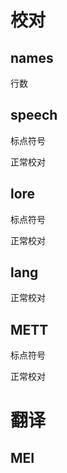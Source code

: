 # 校对
## names
行数
## speech
标点符号

正常校对
## lore
标点符号

正常校对
## lang
正常校对
## METT
标点符号

正常校对
# 翻译
## MEI
